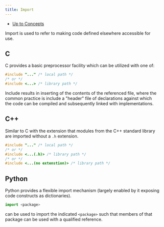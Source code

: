 ```yaml
---
title: Import
---
```


- [Up to Concepts](concepts)

Import is used to refer to making code defined elsewhere
accessible for use.

## C

C provides a basic preprocessor facility which can be utilized with one of:

```c
#include "..." /* local path */
/* or */
#include <...> /* library path */
```

Include results in inserting of the contents of the referenced file, where
the common practice is include a "header" file of declarations against which
the code can be compiled and subsequently linked with implementations.

## C++

Similar to C with the extension that modules from the C++ standard library are
imported without a `.h` extension.

```c++
#include "..." /* local path */
/* or */
#include <...(.h)> /* library path */
/* or */
#include <...(no extenstion)> /* library path */
```

## Python

Python provides a flexible import mechanism (largely enabled by it exposing
code constructs as dictionaries).

```python
import <package>
```

can be used to import the indicated `<package>` such that members of that
package can be used with a qualified reference.
